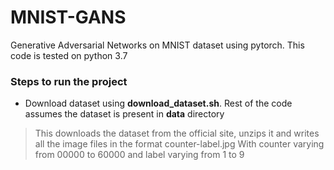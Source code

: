 # MNIST-GANS
Generative Adversarial Networks on MNIST dataset using pytorch. This code is tested on python 3.7

### Steps to run the project
* Download dataset using **download_dataset.sh**. Rest of the code assumes the dataset is present in **data** directory
> This downloads the dataset from the official site, unzips it and writes all the image files in the format counter-label.jpg
> With counter varying from 00000 to 60000 and label varying from 1 to 9

